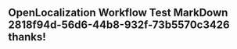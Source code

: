 <properties
ms.topic="hero-topic"
ms.test1="hero-topic"
ms.test2="test"/>

## OpenLocalization Workflow Test MarkDown 2818f94d-56d6-44b8-932f-73b5570c3426 thanks!
